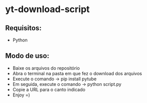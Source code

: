 # yt-download-script

## Requisitos:
- Python

## Modo de uso:
- Baixe os arquivos do repositório
- Abra o terminal na pasta em que fez o download dos arquivos
- Execute o comando -> pip install pytube
- Em seguida, execute o comando -> python script.py
- Copie a URL para o canto indicado
- Enjoy =)